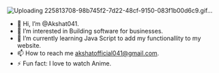 ![Uploading 225813708-98b745f2-7d22-48cf-9150-083f1b00d6c9.gif…]()

- 👋 Hi, I’m @Akshat041.
- 👀 I’m interested in Building software for businesses.
- 🌱 I’m currently learning Java Script to add my functionallity to my website.
- 📫 How to reach me akshatofficial041@gmail.com.
- ⚡ Fun fact: I love to watch Anime.

<!---
Akshat041/Akshat041 is a ✨ special ✨ repository because its `README.md` (this file) appears on your GitHub profile.
You can click the Preview link to take a look at your changes.
--->
